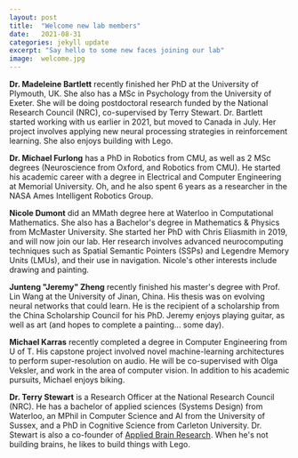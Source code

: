 ```yaml
---
layout: post
title:  "Welcome new lab members"
date:   2021-08-31
categories: jekyll update
excerpt: "Say hello to some new faces joining our lab"
image:	welcome.jpg
---
```



**Dr. Madeleine Bartlett** recently finished her PhD at the University of Plymouth, UK. She also has a MSc in Psychology from the University of Exeter. She will be doing postdoctoral research funded by the National Research Council (NRC), co-supervised by Terry Stewart. Dr. Bartlett started working with us earlier in 2021, but moved to Canada in July. Her project involves applying new neural processing strategies in reinforcement learning. She also enjoys building with Lego.

**Dr. Michael Furlong** has a PhD in Robotics from CMU, as well as 2 MSc degrees (Neuroscience from Oxford, and Robotics from CMU). He started his academic career with a degree in Electrical and Computer Engineering at Memorial University. Oh, and he also spent 6 years as a researcher in the NASA Ames Intelligent Robotics Group.

**Nicole Dumont** did an MMath degree here at Waterloo in Computational Mathematics. She also has a Bachelor's degree in Mathematics & Physics from McMaster University. She started her PhD with Chris Eliasmith in 2019, and will now join our lab. Her research involves advanced neurocomputing techniques such as Spatial Semantic Pointers (SSPs) and Legendre Memory Units (LMUs), and their use in navigation. Nicole's other interests include drawing and painting.

**Junteng "Jeremy" Zheng** recently finished his master's degree with Prof. Lin Wang at the University of Jinan, China. His thesis was on evolving neural networks that could learn. He is the recipient of a scholarship from the China Scholarship Council for his PhD. Jeremy enjoys playing guitar, as well as art (and hopes to complete a painting... some day).

**Michael Karras** recently completed a degree in Computer Engineering from U of T. His capstone project involved novel machine-learning architectures to perform super-resolution on audio. He will be co-supervised with Olga Veksler, and work in the area of computer vision. In addition to his academic pursuits, Michael enjoys biking.

**Dr. Terry Stewart** is a Research Officer at the National Research Council (NRC). He has a bachelor of applied sciences (Systems Design) from Waterloo, an MPhil in Computer Science and AI from the University of Sussex, and a PhD in Cognitive Science from Carleton University. Dr. Stewart is also a co-founder of [Applied Brain Research](https://appliedbrainresearch.com/). When he's not building brains, he likes to build things with Lego.
